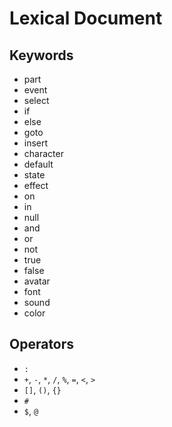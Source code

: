# Lexical Document
## Keywords
- part
- event
- select
- if
- else
- goto
- insert
- character
- default
- state
- effect
- on
- in
- null
- and
- or
- not
- true
- false
- avatar
- font
- sound
- color

## Operators
- `:`
- `+`, `-`, `*`, `/`, `%`, `=`, `<`, `>`
- `[]`, `()`, `{}`
- `#`
- `$`, `@`